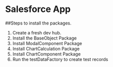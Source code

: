 # Salesforce App

##Steps to install the packages. 
1. Create a fresh dev hub.
2. Install the BaseObject Package
3. Install ModalComponent Package
4. Install ChartCalculation Package
5. Install ChartComponent Package
6. Run the testDataFactory to create test records

